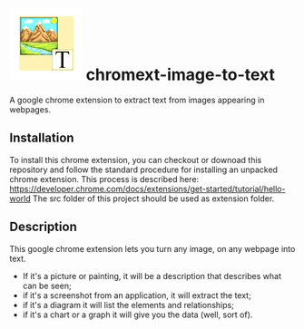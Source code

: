 # ![Image to Text icon](src/images/icon128x128.png?raw=true) chromext-image-to-text
A google chrome extension to extract text from images appearing in webpages.

## Installation

To install this chrome extension, you can checkout or downoad this repository and follow the standard procedure for installing an unpacked chrome extension.
This process is described here: https://developer.chrome.com/docs/extensions/get-started/tutorial/hello-world
The src folder of this project should be used as extension folder.

## Description

This google chrome extension lets you turn any image, on any webpage into text. 
- If it's a picture or painting, it will be a description that describes what can be seen; 
- if it's a screenshot from an application, it will extract the text; 
- if it's a diagram it will list the elements and relationships; 
- if it's a chart or a graph it will give you the data (well, sort of). 
